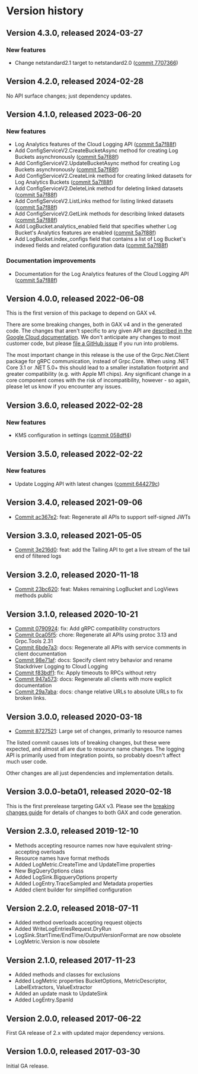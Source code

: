 # Version history

## Version 4.3.0, released 2024-03-27

### New features

- Change netstandard2.1 target to netstandard2.0 ([commit 7707366](https://github.com/googleapis/google-cloud-dotnet/commit/77073662b153c73c7f9a869ede1376f4c7a12661))

## Version 4.2.0, released 2024-02-28

No API surface changes; just dependency updates.

## Version 4.1.0, released 2023-06-20

### New features

- Log Analytics features of the Cloud Logging API ([commit 5a7f88f](https://github.com/googleapis/google-cloud-dotnet/commit/5a7f88f19321e890f3f91fecfbc13a2ff1335ed6))
- Add ConfigServiceV2.CreateBucketAsync method for creating Log Buckets asynchronously ([commit 5a7f88f](https://github.com/googleapis/google-cloud-dotnet/commit/5a7f88f19321e890f3f91fecfbc13a2ff1335ed6))
- Add ConfigServiceV2.UpdateBucketAsync method for creating Log Buckets asynchronously ([commit 5a7f88f](https://github.com/googleapis/google-cloud-dotnet/commit/5a7f88f19321e890f3f91fecfbc13a2ff1335ed6))
- Add ConfigServiceV2.CreateLink method for creating linked datasets for Log Analytics Buckets ([commit 5a7f88f](https://github.com/googleapis/google-cloud-dotnet/commit/5a7f88f19321e890f3f91fecfbc13a2ff1335ed6))
- Add ConfigServiceV2.DeleteLink method for deleting linked datasets ([commit 5a7f88f](https://github.com/googleapis/google-cloud-dotnet/commit/5a7f88f19321e890f3f91fecfbc13a2ff1335ed6))
- Add ConfigServiceV2.ListLinks method for listing linked datasets ([commit 5a7f88f](https://github.com/googleapis/google-cloud-dotnet/commit/5a7f88f19321e890f3f91fecfbc13a2ff1335ed6))
- Add ConfigServiceV2.GetLink methods for describing linked datasets ([commit 5a7f88f](https://github.com/googleapis/google-cloud-dotnet/commit/5a7f88f19321e890f3f91fecfbc13a2ff1335ed6))
- Add LogBucket.analytics_enabled field that specifies whether Log Bucket's Analytics features are enabled ([commit 5a7f88f](https://github.com/googleapis/google-cloud-dotnet/commit/5a7f88f19321e890f3f91fecfbc13a2ff1335ed6))
- Add LogBucket.index_configs field that contains a list of Log Bucket's indexed fields and related configuration data ([commit 5a7f88f](https://github.com/googleapis/google-cloud-dotnet/commit/5a7f88f19321e890f3f91fecfbc13a2ff1335ed6))

### Documentation improvements

- Documentation for the Log Analytics features of the Cloud Logging API ([commit 5a7f88f](https://github.com/googleapis/google-cloud-dotnet/commit/5a7f88f19321e890f3f91fecfbc13a2ff1335ed6))

## Version 4.0.0, released 2022-06-08

This is the first version of this package to depend on GAX v4.

There are some breaking changes, both in GAX v4 and in the generated
code. The changes that aren't specific to any given API are [described in the Google Cloud
documentation](https://cloud.google.com/dotnet/docs/reference/help/breaking-gax4).
We don't anticipate any changes to most customer code, but please [file a
GitHub issue](https://github.com/googleapis/google-cloud-dotnet/issues/new/choose)
if you run into problems.

The most important change in this release is the use of the Grpc.Net.Client package
for gRPC communication, instead of Grpc.Core. When using .NET Core 3.1 or .NET 5.0+
this should lead to a smaller installation footprint and greater compatibility (e.g.
with Apple M1 chips). Any significant change in a core component comes with the risk
of incompatibility, however - so again, please let us know if you encounter any
issues.


## Version 3.6.0, released 2022-02-28

### New features

- KMS configuration in settings ([commit 058dff4](https://github.com/googleapis/google-cloud-dotnet/commit/058dff439fa8075576f7a78e03ec7aceed4b7295))

## Version 3.5.0, released 2022-02-22

### New features

- Update Logging API with latest changes ([commit 644279c](https://github.com/googleapis/google-cloud-dotnet/commit/644279c4e5b4725b6fada108667372b39f52f83e))

## Version 3.4.0, released 2021-09-06

- [Commit ac367e2](https://github.com/googleapis/google-cloud-dotnet/commit/ac367e2): feat: Regenerate all APIs to support self-signed JWTs

## Version 3.3.0, released 2021-05-05

- [Commit 3e216d0](https://github.com/googleapis/google-cloud-dotnet/commit/3e216d0): feat: add the Tailing API to get a live stream of the tail end of filtered logs

## Version 3.2.0, released 2020-11-18

- [Commit 23bc620](https://github.com/googleapis/google-cloud-dotnet/commit/23bc620): feat: Makes remaining LogBucket and LogViews methods public

## Version 3.1.0, released 2020-10-21

- [Commit 0790924](https://github.com/googleapis/google-cloud-dotnet/commit/0790924): fix: Add gRPC compatibility constructors
- [Commit 0ca05f5](https://github.com/googleapis/google-cloud-dotnet/commit/0ca05f5): chore: Regenerate all APIs using protoc 3.13 and Grpc.Tools 2.31
- [Commit 6bde7a3](https://github.com/googleapis/google-cloud-dotnet/commit/6bde7a3): docs: Regenerate all APIs with service comments in client documentation
- [Commit 98e71af](https://github.com/googleapis/google-cloud-dotnet/commit/98e71af): docs: Specify client retry behavior and rename Stackdriver Logging to Cloud Logging
- [Commit f83bdf1](https://github.com/googleapis/google-cloud-dotnet/commit/f83bdf1): fix: Apply timeouts to RPCs without retry
- [Commit 947a573](https://github.com/googleapis/google-cloud-dotnet/commit/947a573): docs: Regenerate all clients with more explicit documentation
- [Commit 29a7aba](https://github.com/googleapis/google-cloud-dotnet/commit/29a7aba): docs: change relative URLs to absolute URLs to fix broken links.

## Version 3.0.0, released 2020-03-18

- [Commit 8727521](https://github.com/googleapis/google-cloud-dotnet/commit/8727521): Large set of changes, primarily to resource names

The listed commit causes lots of breaking changes, but these were expected, and almost all are due to resource name changes.
The logging API is primarily used from integration points, so probably doesn't affect much user code.

Other changes are all just dependencies and implementation details.

## Version 3.0.0-beta01, released 2020-02-18

This is the first prerelease targeting GAX v3. Please see the [breaking changes
guide](https://cloud.google.com/dotnet/docs/reference/help/breaking-gax2)
for details of changes to both GAX and code generation.

## Version 2.3.0, released 2019-12-10

- Methods accepting resource names now have equivalent string-accepting overloads
- Resource names have format methods
- Added LogMetric.CreateTime and UpdateTime properties
- New BigQueryOptions class
- Added LogSink.BigqueryOptions property
- Added LogEntry.TraceSampled and Metadata properties
- Added client builder for simplified configuration

## Version 2.2.0, released 2018-07-11

- Added method overloads accepting request objects
- Added WriteLogEntriesRequest.DryRun
- LogSink.StartTime/EndTime/OutputVersionFormat are now obsolete
- LogMetric.Version is now obsolete

## Version 2.1.0, released 2017-11-23

- Added methods and classes for exclusions
- Added LogMetric properties BucketOptions, MetricDescriptor, LabelExtractors, ValueExtractor
- Added an update mask to UpdateSink
- Added LogEntry.SpanId

## Version 2.0.0, released 2017-06-22

First GA release of 2.x with updated major dependency versions.

## Version 1.0.0, released 2017-03-30

Initial GA release.
